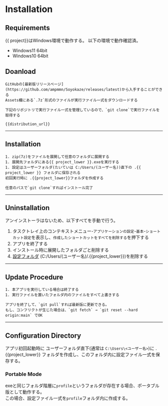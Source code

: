 # Installation

## Requirements

{{ project}}はWindows環境で動作する。
以下の環境で動作確認済。

- Windows11 64bit
- Windows10 64bit


## Doanload

```{only} soyokaze
GitHubの[最新版リリースページ](https://github.com/ampmmn/Soyokaze/releases/latest)から入手することができる  
Assets欄にある`.7z`形式のファイルが実行ファイル一式をダウンロードする
```

```{only} not soyokaze
下記のリポジトリで実行ファイル一式を管理しているので、`git clone`で実行ファイルを取得する

{{distribution_url}}
```

----

## Installation

```{only} soyokaze
1. zip(7z)をファイルを展開して任意のフォルダに展開する
1. 展開先フォルダにある{{ project_lower }}.exeを実行する
1. 設定はユーザーフォルダ(たいていは C:/Users/(ユーザー名))直下の .{{ project_lower }} フォルダに保存される  
初回実行時に .{{project_lower}}フォルダを作成する
```

```{only} not soyokaze
任意のパスで`git clone`すればインストール完了
```

----

## Uninstallation

アンインストーラはないため、以下すべてを手動で行う。

1. タスクトレイ上のコンテキストメニュー-`アプリケーションの設定`-`基本`-`ショートカット設定`を表示し、`作成したショートカットをすべてを削除する`を押下する
1. アプリを終了する
1. インストール時に展開したフォルダごと削除する
1. [設定フォルダ](#configuration-directory) (C:/Users/(ユーザー名)/.{{project_lower}})を削除する

----

## Update Procedure

```{only} soyokaze
1. 本アプリを実行している場合は終了する
1. 実行ファイルを置いたフォルダ内のファイルをすべて上書きする
```

```{only} not soyokaze
アプリを終了して、`git pull`すれば最新版に更新できる。  
もし、コンフリクトが生じた場合は、`git fetch` → `git reset --hard origin:main` でOK
```

----

## Configuration Directory

アプリ初回起動時に ユーザーフォルダ直下(通常は `C:\Users\<ユーザー名>`)に .{{project_lower}} フォルダを作成し、このフォルダ内に設定ファイル一式を保存する。

### Portable Mode

exeと同じフォルダ階層に`profile`というフォルダが存在する場合、ポータブル版として動作する。  
この場合、設定ファイル一式を`profile`フォルダ内に作成する。

